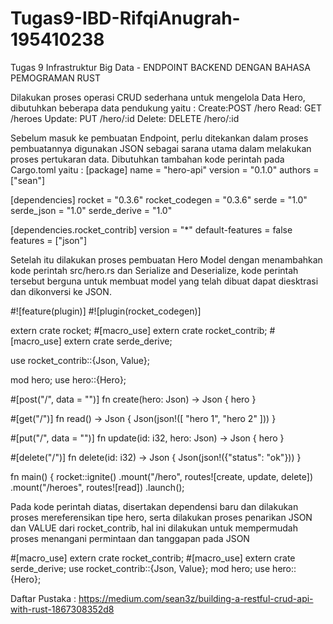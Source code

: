 # Tugas9-IBD-RifqiAnugrah-195410238
Tugas 9 Infrastruktur Big Data - ENDPOINT BACKEND DENGAN BAHASA PEMOGRAMAN RUST

Dilakukan proses operasi CRUD sederhana untuk mengelola Data Hero, dibutuhkan beberapa data pendukung yaitu :
Create:POST /hero
Read: GET /heroes
Update: PUT /hero/:id
Delete: DELETE /hero/:id

Sebelum masuk ke pembuatan Endpoint, perlu ditekankan dalam proses pembuatannya digunakan JSON sebagai sarana utama dalam melakukan proses pertukaran data. 
Dibutuhkan tambahan kode perintah pada Cargo.toml yaitu :
[package]
name = "hero-api"
version = "0.1.0"
authors = ["sean"]

[dependencies]
rocket = "0.3.6"
rocket_codegen = "0.3.6"
serde = "1.0"
serde_json = "1.0"
serde_derive = "1.0"

[dependencies.rocket_contrib]
version = "*"
default-features = false
features = ["json"]


Setelah itu dilakukan proses pembuatan Hero Model dengan menambahkan kode perintah
src/hero.rs dan Serialize and Deserialize, kode perintah tersebut berguna untuk membuat model yang telah dibuat dapat diesktrasi dan dikonversi ke JSON.

#![feature(plugin)]
#![plugin(rocket_codegen)]

extern crate rocket;
#[macro_use] extern crate rocket_contrib;
#[macro_use] extern crate serde_derive;

use rocket_contrib::{Json, Value};

mod hero;
use hero::{Hero};

#[post("/", data = "<hero>")]
fn create(hero: Json<Hero>) -> Json<Hero> {
    hero
}

#[get("/")]
fn read() -> Json<Value> {
    Json(json!([
        "hero 1", 
        "hero 2"
    ]))
}

#[put("/<id>", data = "<hero>")]
fn update(id: i32, hero: Json<Hero>) -> Json<Hero> {
    hero
}

#[delete("/<id>")]
fn delete(id: i32) -> Json<Value> {
    Json(json!({"status": "ok"}))
}

fn main() {
    rocket::ignite()
        .mount("/hero", routes![create, update, delete])
        .mount("/heroes", routes![read])
        .launch();
        
        

Pada kode perintah diatas, disertakan dependensi baru dan dilakukan proses mereferensikan tipe hero, serta dilakukan proses penarikan JSON dan VALUE dari rocket_contrib, hal ini dilakukan untuk mempermudah proses menangani permintaan dan tanggapan pada JSON

#[macro_use] extern crate rocket_contrib;
#[macro_use] extern crate serde_derive;
use rocket_contrib::{Json, Value};
mod hero;
use hero::{Hero};

Daftar Pustaka : https://medium.com/sean3z/building-a-restful-crud-api-with-rust-1867308352d8
